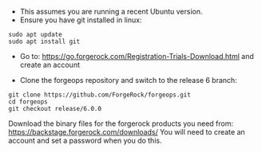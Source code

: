 
- This assumes you are running a recent Ubuntu version.
- Ensure you have git installed in linux:

```
sudo apt update
sudo apt install git
```

- Go to: https://go.forgerock.com/Registration-Trials-Download.html and create an account

- Clone the forgeops repository and switch to the release 6 branch:

```
git clone https://github.com/ForgeRock/forgeops.git
cd forgeops
git checkout release/6.0.0
```

Download the binary files for the forgerock products you need from: https://backstage.forgerock.com/downloads/
You will need to create an account and set a password when you do this.

```

```
